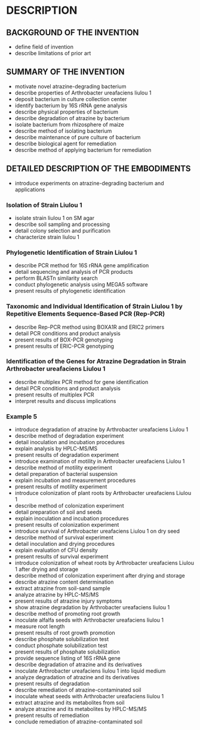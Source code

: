 # DESCRIPTION

## BACKGROUND OF THE INVENTION

- define field of invention
- describe limitations of prior art

## SUMMARY OF THE INVENTION

- motivate novel atrazine-degrading bacterium
- describe properties of Arthrobacter ureafaciens liulou 1
- deposit bacterium in culture collection center
- identify bacterium by 16S rRNA gene analysis
- describe physical properties of bacterium
- describe degradation of atrazine by bacterium
- isolate bacterium from rhizosphere of maize
- describe method of isolating bacterium
- describe maintenance of pure culture of bacterium
- describe biological agent for remediation
- describe method of applying bacterium for remediation

## DETAILED DESCRIPTION OF THE EMBODIMENTS

- introduce experiments on atrazine-degrading bacterium and applications

### Isolation of Strain Liulou 1

- isolate strain liulou 1 on SM agar
- describe soil sampling and processing
- detail colony selection and purification
- characterize strain liulou 1

### Phylogenetic Identification of Strain Liulou 1

- describe PCR method for 16S rRNA gene amplification
- detail sequencing and analysis of PCR products
- perform BLASTn similarity search
- conduct phylogenetic analysis using MEGA5 software
- present results of phylogenetic identification

### Taxonomic and Individual Identification of Strain Liulou 1 by Repetitive Elements Sequence-Based PCR (Rep-PCR)

- describe Rep-PCR method using BOXA1R and ERIC2 primers
- detail PCR conditions and product analysis
- present results of BOX-PCR genotyping
- present results of ERIC-PCR genotyping

### Identification of the Genes for Atrazine Degradation in Strain Arthrobacter ureafaciens Liulou 1

- describe multiplex PCR method for gene identification
- detail PCR conditions and product analysis
- present results of multiplex PCR
- interpret results and discuss implications

### Example 5

- introduce degradation of atrazine by Arthrobacter ureafaciens Liulou 1
- describe method of degradation experiment
- detail inoculation and incubation procedures
- explain analysis by HPLC-MS/MS
- present results of degradation experiment
- introduce examination of motility in Arthrobacter ureafaciens Liulou 1
- describe method of motility experiment
- detail preparation of bacterial suspension
- explain incubation and measurement procedures
- present results of motility experiment
- introduce colonization of plant roots by Arthrobacter ureafaciens Liulou 1
- describe method of colonization experiment
- detail preparation of soil and seeds
- explain inoculation and incubation procedures
- present results of colonization experiment
- introduce survival of Arthrobacter ureafaciens Liulou 1 on dry seed
- describe method of survival experiment
- detail inoculation and drying procedures
- explain evaluation of CFU density
- present results of survival experiment
- introduce colonization of wheat roots by Arthrobacter ureafaciens Liulou 1 after drying and storage
- describe method of colonization experiment after drying and storage
- describe atrazine content determination
- extract atrazine from soil-sand sample
- analyze atrazine by HPLC-MS/MS
- present results of atrazine injury symptoms
- show atrazine degradation by Arthrobacter ureafaciens liulou 1
- describe method of promoting root growth
- inoculate alfalfa seeds with Arthrobacter ureafaciens liulou 1
- measure root length
- present results of root growth promotion
- describe phosphate solubilization test
- conduct phosphate solubilization test
- present results of phosphate solubilization
- provide sequence listing of 16S rRNA gene
- describe degradation of atrazine and its derivatives
- inoculate Arthrobacter ureafaciens liulou 1 into liquid medium
- analyze degradation of atrazine and its derivatives
- present results of degradation
- describe remediation of atrazine-contaminated soil
- inoculate wheat seeds with Arthrobacter ureafaciens liulou 1
- extract atrazine and its metabolites from soil
- analyze atrazine and its metabolites by HPLC-MS/MS
- present results of remediation
- conclude remediation of atrazine-contaminated soil


